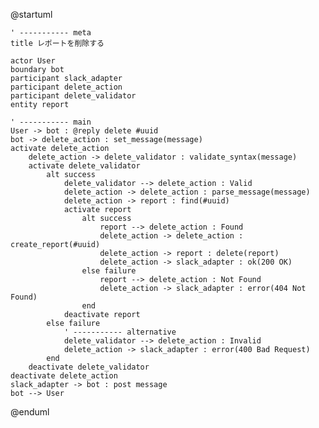 @startuml

    ' ----------- meta
    title レポートを削除する

    actor User
    boundary bot
    participant slack_adapter
    participant delete_action
    participant delete_validator
    entity report

    ' ----------- main
    User -> bot : @reply delete #uuid
    bot -> delete_action : set_message(message)
    activate delete_action
        delete_action -> delete_validator : validate_syntax(message)
        activate delete_validator
            alt success
                delete_validator --> delete_action : Valid
                delete_action -> delete_action : parse_message(message)
                delete_action -> report : find(#uuid)
                activate report
                    alt success
                        report --> delete_action : Found
                        delete_action -> delete_action : create_report(#uuid)
                        delete_action -> report : delete(report)
                        delete_action -> slack_adapter : ok(200 OK)
                    else failure
                        report --> delete_action : Not Found
                        delete_action -> slack_adapter : error(404 Not Found)
                    end
                deactivate report
            else failure
                ' ----------- alternative
                delete_validator --> delete_action : Invalid
                delete_action -> slack_adapter : error(400 Bad Request)
            end
        deactivate delete_validator
    deactivate delete_action
    slack_adapter -> bot : post message
    bot --> User

@enduml
